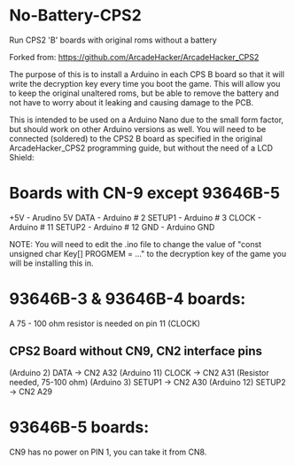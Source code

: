 # No-Battery-CPS2
Run CPS2 'B' boards with original roms without a battery

Forked from: https://github.com/ArcadeHacker/ArcadeHacker_CPS2

The purpose of this is to install a Arduino in each CPS B board so that it will write the decryption key every time you boot the game. This will allow you to keep the original unaltered roms, but be able to remove the battery and not have to worry about it leaking and causing damage to the PCB.

This is intended to be used on a Arduino Nano due to the small form factor, but should work on other Arduino versions as well. You will need to be connected (soldered) to the CPS2 B board as specified in the original ArcadeHacker_CPS2 programming guide, but without the need of a LCD Shield:

# Boards with CN-9 except 93646B-5

+5V     - Arudino 5V
DATA    - Arduino # 2
SETUP1  - Arduino # 3
CLOCK   - Arduino # 11
SETUP2  - Arduino # 12
GND     - Arduino GND

NOTE: You will need to edit the .ino file to change the value of "const unsigned char Key[] PROGMEM = ..." to the decryption key of the game you will be installing this in.

# 93646B-3 & 93646B-4 boards:

A 75 - 100 ohm  resistor is needed on pin 11 (CLOCK)

CPS2 Board without CN9, CN2 interface pins
------------------------------------------
(Arduino 2)  DATA    ->  CN2 A32
(Arduino 11) CLOCK   ->  CN2 A31 (Resistor needed, 75-100 ohm)
(Arduino 3)  SETUP1  ->  CN2 A30
(Arduino 12) SETUP2  ->  CN2 A29

# 93646B-5 boards:

CN9 has no power on PIN 1, you can take it from CN8.
